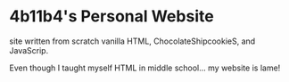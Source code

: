 # 4b11b4's Personal Website
site written from scratch vanilla HTML, ChocolateShipcookieS, and JavaScrip.

Even though I taught myself HTML in middle school... my website is lame!
